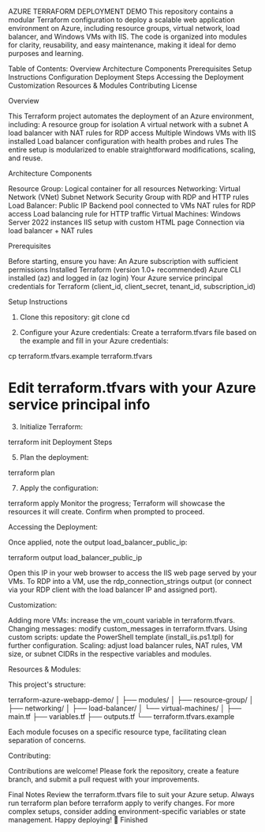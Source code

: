 AZURE TERRAFORM DEPLOYMENT DEMO
This repository contains a modular Terraform configuration to deploy a scalable web application environment on Azure, including resource groups, virtual network, load balancer, and Windows VMs with IIS. The code is organized into modules for clarity, reusability, and easy maintenance, making it ideal for demo purposes and learning.

Table of Contents:
Overview
Architecture Components
Prerequisites
Setup Instructions
Configuration
Deployment Steps
Accessing the Deployment
Customization
Resources & Modules
Contributing
License

Overview

This Terraform project automates the deployment of an Azure environment, including:
A resource group for isolation
A virtual network with a subnet
A load balancer with NAT rules for RDP access
Multiple Windows VMs with IIS installed
Load balancer configuration with health probes and rules
The entire setup is modularized to enable straightforward modifications, scaling, and reuse.

Architecture Components

Resource Group: Logical container for all resources
Networking:
Virtual Network (VNet)
Subnet
Network Security Group with RDP and HTTP rules
Load Balancer:
Public IP
Backend pool connected to VMs
NAT rules for RDP access
Load balancing rule for HTTP traffic
Virtual Machines:
Windows Server 2022 instances
IIS setup with custom HTML page
Connection via load balancer + NAT rules

Prerequisites

Before starting, ensure you have:
An Azure subscription with sufficient permissions
Installed Terraform (version 1.0+ recommended)
Azure CLI installed (az) and logged in (az login)
Your Azure service principal credentials for Terraform (client_id, client_secret, tenant_id, subscription_id)

Setup Instructions

1. Clone this repository:
git clone <your-repo-url>
cd <cloned-folder>

3. Configure your Azure credentials:
Create a terraform.tfvars file based on the example and fill in your Azure credentials:

cp terraform.tfvars.example terraform.tfvars

# Edit terraform.tfvars with your Azure service principal info
3. Initialize Terraform:

terraform init
Deployment Steps

5. Plan the deployment:

terraform plan

7. Apply the configuration:

terraform apply
Monitor the progress; Terraform will showcase the resources it will create. Confirm when prompted to proceed.

Accessing the Deployment:

Once applied, note the output load_balancer_public_ip:

terraform output load_balancer_public_ip

Open this IP in your web browser to access the IIS web page served by your VMs.
To RDP into a VM, use the rdp_connection_strings output (or connect via your RDP client with the load balancer IP and assigned port).

Customization:

Adding more VMs: increase the vm_count variable in terraform.tfvars.
Changing messages: modify custom_messages in terraform.tfvars.
Using custom scripts: update the PowerShell template (install_iis.ps1.tpl) for further configuration.
Scaling: adjust load balancer rules, NAT rules, VM size, or subnet CIDRs in the respective variables and modules.

Resources & Modules:

This project's structure:

terraform-azure-webapp-demo/
│
├── modules/
│   ├── resource-group/
│   ├── networking/
│   ├── load-balancer/
│   └── virtual-machines/
│
├── main.tf
├── variables.tf
├── outputs.tf
└── terraform.tfvars.example

Each module focuses on a specific resource type, facilitating clean separation of concerns.

Contributing:

Contributions are welcome! Please fork the repository, create a feature branch, and submit a pull request with your improvements.

Final Notes
Review the terraform.tfvars file to suit your Azure setup.
Always run terraform plan before terraform apply to verify changes.
For more complex setups, consider adding environment-specific variables or state management.
Happy deploying! 🚀
Finished
